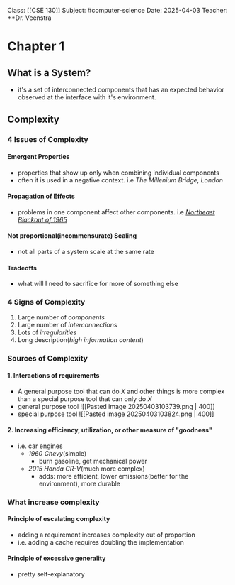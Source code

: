 Class: [[CSE 130]]
Subject: #computer-science 
Date: 2025-04-03
Teacher: **Dr. Veenstra

# Chapter 1

## What is a System?

- it's a set of interconnected components that has an expected behavior observed at the interface with it's environment.

## Complexity

### 4 Issues of Complexity

#### Emergent Properties
- properties that show up only when combining individual components
- often it is used in a negative context. i.e *The Millenium Bridge, London*

#### Propagation of Effects
- problems in one component affect other components. i.e [*Northeast Blackout of 1965*](https://en.wikipedia.org/wiki/Northeast_blackout_of_1965)

#### Not proportional(incommensurate) Scaling
- not all parts of a system scale at the same rate 

#### Tradeoffs
- what will I need to sacrifice for more of something else

### 4 Signs of Complexity

1. Large number of *components*
2. Large number of *interconnections*
3. Lots of *irregularities*
4. Long description(*high information content*)

### Sources of Complexity
#### 1. Interactions of requirements
- A general purpose tool that can do $X$ and other things is more complex than a special purpose tool that can only do $X$
- general purpose tool
![[Pasted image 20250403103739.png | 400]]
- special purpose tool
![[Pasted image 20250403103824.png | 400]]

#### 2. Increasing efficiency, utilization, or other measure of "goodness"
- i.e. car engines
	- *1960 Chevy*(simple)
		- burn gasoline, get mechanical power
	- *2015 Honda CR-V*(much more complex)
		- adds: more efficient, lower emissions(better for the environment), more durable


### What increase complexity

#### Principle of escalating complexity
- adding a requirement increases complexity out of proportion
- i.e. adding a cache requires doubling the implementation

#### Principle of excessive generality
- pretty self-explanatory